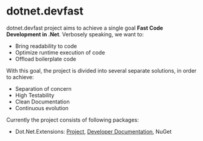 # dotnet.devfast

dotnet.devfast project aims to achieve a single goal <strong>Fast Code Development in .Net</strong>. Verbosely speaking, we want to:

- Bring readability to code
- Optimize runtime execution of code
- Offload boilerplate code

With this goal, the project is divided into several separate solutions, in order to achieve:

- Separation of concern
- High Testability
- Clean Documentation
- Continuous evolution

Currently the project consists of following packages:
 - Dot.Net.Extensions: [Project](/Dot.Net.Extensions), [Developer Documentation](/Dot.Net.Extensions/docs/index.md 'index'), NuGet
